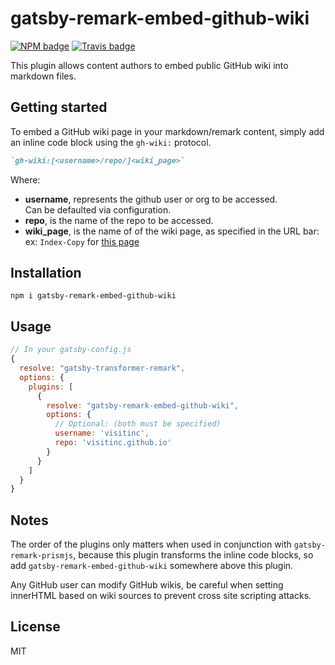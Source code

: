 # gatsby-remark-embed-github-wiki

[![NPM badge](https://img.shields.io/npm/v/gatsby-remark-embed-github-wiki.svg?style=flat-square)](https://www.npmjs.com/package/gatsby-remark-embed-github-wiki)
[![Travis badge](https://img.shields.io/travis/visitinc/gatsby-remark-embed-github-wiki.svg?branch=master&style=flat-square)](https://travis-ci.org/visitinc/gatsby-remark-embed-github-wiki)

This plugin allows content authors to embed public GitHub wiki into markdown
files.

## Getting started

To embed a GitHub wiki page in your markdown/remark content, simply add an inline code 
block using the `gh-wiki:` protocol.

```md
`gh-wiki:[<username>/repo/]<wiki_page>`
```

Where:  
- **username**, represents the github user or org to be accessed.  
Can be defaulted via configuration.
- **repo**, is the name of the repo to be accessed.   
- **wiki_page**, is the name of of the wiki page, as specified in the URL bar:
  ex: `Index-Copy` for [this page](https://github.com/visitinc/visitinc.github.io/wiki/Index-Copy)

## Installation

`npm i gatsby-remark-embed-github-wiki`

## Usage

```javascript
// In your gatsby-config.js
{
  resolve: "gatsby-transformer-remark",
  options: {
    plugins: [
      {
        resolve: "gatsby-remark-embed-github-wiki",
        options: {
          // Optional: (both must be specified)
          username: 'visitinc',
          repo: 'visitinc.github.io'
        }
      }
    ]
  }
}
```

## Notes

The order of the plugins only matters when used in conjunction with 
`gatsby-remark-prismjs`, because this plugin transforms the inline code blocks, 
so add `gatsby-remark-embed-github-wiki` somewhere above this plugin.  

Any GitHub user can modify GitHub wikis, be careful when setting innerHTML based
on wiki sources to prevent cross site scripting attacks.

## License

MIT
